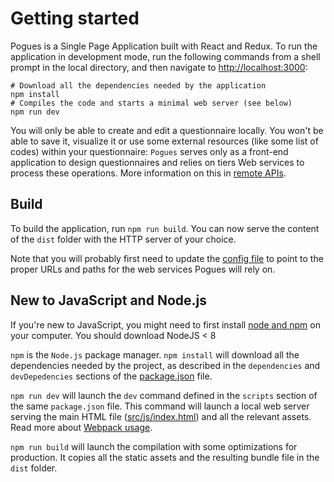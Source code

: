 # Getting started

Pogues is a Single Page Application built with React and Redux. To run the application in development mode, run the following commands from a shell prompt in the local directory, and then navigate to [http://localhost:3000](http://localhost:3000):

```
# Download all the dependencies needed by the application
npm install
# Compiles the code and starts a minimal web server (see below)
npm run dev 
```

You will only be able to create and edit a questionnaire locally. You won't be able to save it, visualize it or use some external resources (like some list of codes) within your questionnaire: `Pogues` serves only as a front-end application to design questionnaires and relies on tiers Web services to process these operations. More information on this in [remote APIs](./remote-apis/README.md).

## Build

To build the application, run `npm run build`. You can now serve the content of the `dist` folder with the HTTP server of your choice.

Note that you will probably first need to update the [config file](https://github.com/InseeFr/Pogues/blob/master/src/js/config/config.js) to point to the proper URLs and paths for the web services Pogues will rely on.

## New to JavaScript and Node.js

If you're new to JavaScript, you might need to first install [node and npm](https://nodejs.org/en/download/) on your computer. You should download NodeJS < 8

`npm` is the `Node.js` package manager. `npm install` will download all the dependencies needed by the project, as described in the `dependencies` and `devDepedencies` sections of the [package.json](https://github.com/InseeFr/Pogues/blob/master/package.json) file.

`npm run dev` will launch the `dev` command defined in the `scripts` section of the same `package.json` file. This command will launch a local web server serving the main HTML file ([src/js/index.html](https://github.com/InseeFr/Pogues/blob/master/src/index.html)) and all the relevant assets. Read more about [Webpack usage](./application/build-process.md).

`npm run build` will launch the compilation with some optimizations for production. It copies all the static assets and the resulting bundle file in the `dist` folder.